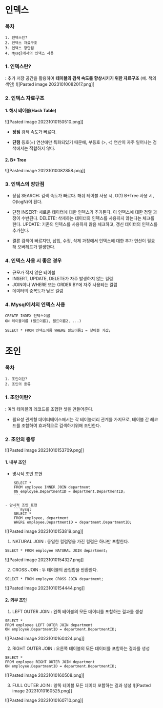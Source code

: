 
# 인덱스
### 목차

```
1. 인덱스란?
2. 인덱스 자료구조
3. 인덱스 장단점
4. Mysql에서의 인덱스 사용
```


### 1. 인덱스란?

: 추가 저장 공간을 활용하여 **테이블의 검색 속도를 향상시키기 위한 자료구조** 
(예. 책의 색인)
![[Pasted image 20231010082017.png]]

### 2. 인덱스 **자료구조**
#### 1. 해시 테이블(Hash Table)
![[Pasted image 20231010150510.png]]
* **장점**
검색 속도가 빠르다.

*  **단점**
등호(=) 연산에만 특화되있기 때문에, 부등호 (>, <) 연산이 자주 일어나는 검색에서는 적합하지 않다.

#### 2. B+ Tree
![[Pasted image 20231010082858.png]]

### 3. 인덱스의 장단점
* 장점
SEARCH: 검색 속도가 빠르다. 해쉬 테이블 사용 시, O(1) B+Tree 사용 시, O(logN)이 된다.

* 단점
INSERT: 새로운 데이터에 대한 인덱스가 추가된다. 이 인덱스에 대한 정렬 과정이 수반된다.
DELETE:  삭제하는 데이터의 인덱스를 사용하지 않는다는 체크를 한다.
UPDATE: 기존의 인덱스를 사용하지 않음 체크하고, 갱신 데이터의 인덱스를 추가한다.

* 결론
검색이 빠르지만, 삽입, 수정, 삭제 과정에서 인덱스에 대한 추가 연산이 필요해 오버헤드가 발생한다.

### 4. 인덱스 사용 시 좋은 경우

- 규모가 작지 않은 테이블
- INSERT, UPDATE, DELETE가 자주 발생하지 않는 컬럼
- JOIN이나 WHERE 또는 ORDER BY에 자주 사용되는 컬럼
- 데이터의 중복도가 낮은 컬럼

### 4. Mysql에서의 인덱스 사용

```mysql
CREATE INDEX 인덱스이름
ON 테이블이름 (필드이름1, 필드이름2, ...)

SELECT * FROM 인덱스이름 WHERE 필드이름1 = 찾아볼 키값;
```


# 조인

### 목차

```
1. 조인이란?
2. 조인의 종류
```


### 1. 조인이란?

: 여러 테이블의 레코드를 조합한 셋을 만들어준다.

* 필요성
관계형 데이터베이스에서는 각 테이블끼리 관계를 가지므로, 테이블 간 레코드를 조합하여 효과적으로 검색하기위해 조인한다.

### 2. 조인의 종류

![[Pasted image 20231010153709.png]]

#### 1. 내부 조인

* 명시적 조인 표현
```mysql
	SELECT *
    FROM employee INNER JOIN department
    ON employee.DepartmentID = department.DepartmentID;
    ```

- 암시적 조인 표현
    ```mysql
    SELECT *
    FROM employee, department
    WHERE employee.DepartmentID = department.DepartmentID;
```
![[Pasted image 20231010153819.png]]

1. NATURAL JOIN
: 동일한 컬럼명을 가진 컬럼은 하나만 포함한다.
```mysql
SELECT * FROM employee NATURAL JOIN department;
```
![[Pasted image 20231010154327.png]]

2. CROSS JOIN
: 두 테이블의 곱집합을 반환한다.
```mysql
SELECT * FROM employee CROSS JOIN department;
```
![[Pasted image 20231010154444.png]]

#### 2. 외부 조인

1. LEFT OUTER JOIN
: 왼쪽 테이블의 모든 데이터를 포함하는 결과를 생성
```MYSQL
SELECT *
FROM employee LEFT OUTER JOIN department
ON employee.DepartmentID = department.DepartmentID;
```
![[Pasted image 20231010160424.png]]

2. RIGHT OUTER JOIN
: 오른쪽 테이블의 모든 데이터를 포함하는 결과를 생성
```MYSQL
SELECT *
FROM employee RIGHT OUTER JOIN department
ON employee.DepartmentID = department.DepartmentID;
```
![[Pasted image 20231010160508.png]]

3. FULL OUTER JOIN
: 양쪽 테이블 모든 데이터 포함하는 결과 생성
![[Pasted image 20231010160525.png]]


![[Pasted image 20231010160710.png]]
